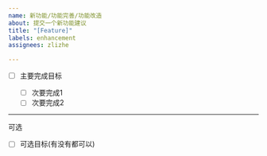 ```yaml
---
name: 新功能/功能完善/功能改造
about: 提交一个新功能建议
title: "[Feature]"
labels: enhancement
assignees: zlizhe

---
```


- [ ] 主要完成目标

  - [ ] 次要完成1
  - [ ] 次要完成2

***
可选

- [ ] 可选目标(有没有都可以)
